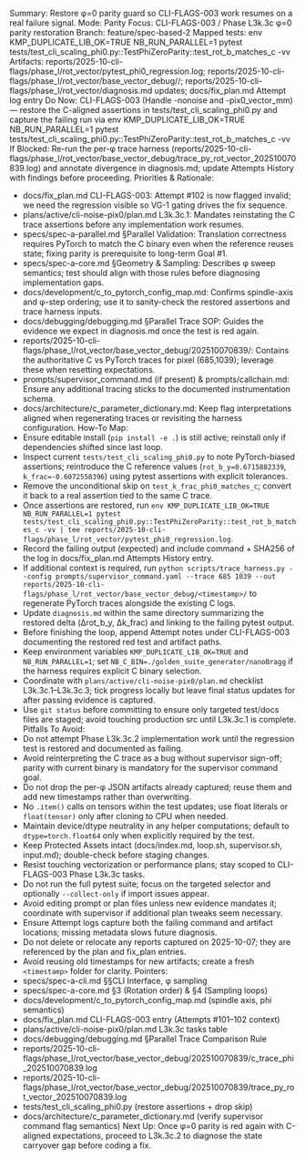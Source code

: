 Summary: Restore φ=0 parity guard so CLI-FLAGS-003 work resumes on a real failure signal.
Mode: Parity
Focus: CLI-FLAGS-003 / Phase L3k.3c φ=0 parity restoration
Branch: feature/spec-based-2
Mapped tests: env KMP_DUPLICATE_LIB_OK=TRUE NB_RUN_PARALLEL=1 pytest tests/test_cli_scaling_phi0.py::TestPhiZeroParity::test_rot_b_matches_c -vv
Artifacts: reports/2025-10-cli-flags/phase_l/rot_vector/pytest_phi0_regression.log; reports/2025-10-cli-flags/phase_l/rot_vector/base_vector_debug/<timestamp>/; reports/2025-10-cli-flags/phase_l/rot_vector/diagnosis.md updates; docs/fix_plan.md Attempt log entry
Do Now: CLI-FLAGS-003 (Handle -nonoise and -pix0_vector_mm) — restore the C-aligned assertions in tests/test_cli_scaling_phi0.py and capture the failing run via env KMP_DUPLICATE_LIB_OK=TRUE NB_RUN_PARALLEL=1 pytest tests/test_cli_scaling_phi0.py::TestPhiZeroParity::test_rot_b_matches_c -vv
If Blocked: Re-run the per-φ trace harness (reports/2025-10-cli-flags/phase_l/rot_vector/base_vector_debug/trace_py_rot_vector_202510070839.log) and annotate divergence in diagnosis.md; update Attempts History with findings before proceeding.
Priorities & Rationale:
- docs/fix_plan.md CLI-FLAGS-003: Attempt #102 is now flagged invalid; we need the regression visible so VG-1 gating drives the fix sequence.
- plans/active/cli-noise-pix0/plan.md L3k.3c.1: Mandates reinstating the C trace assertions before any implementation work resumes.
- specs/spec-a-parallel.md §Parallel Validation: Translation correctness requires PyTorch to match the C binary even when the reference reuses state; fixing parity is prerequisite to long-term Goal #1.
- specs/spec-a-core.md §Geometry & Sampling: Describes φ sweep semantics; test should align with those rules before diagnosing implementation gaps.
- docs/development/c_to_pytorch_config_map.md: Confirms spindle-axis and φ-step ordering; use it to sanity-check the restored assertions and trace harness inputs.
- docs/debugging/debugging.md §Parallel Trace SOP: Guides the evidence we expect in diagnosis.md once the test is red again.
- reports/2025-10-cli-flags/phase_l/rot_vector/base_vector_debug/202510070839/: Contains the authoritative C vs PyTorch traces for pixel (685,1039); leverage these when resetting expectations.
- prompts/supervisor_command.md (if present) & prompts/callchain.md: Ensure any additional tracing sticks to the documented instrumentation schema.
- docs/architecture/c_parameter_dictionary.md: Keep flag interpretations aligned when regenerating traces or revisiting the harness configuration.
How-To Map:
- Ensure editable install (`pip install -e .`) is still active; reinstall only if dependencies shifted since last loop.
- Inspect current `tests/test_cli_scaling_phi0.py` to note PyTorch-biased assertions; reintroduce the C reference values (`rot_b_y=0.6715882339`, `k_frac=-0.6072558396`) using pytest assertions with explicit tolerances.
- Remove the unconditional skip on `test_k_frac_phi0_matches_c`; convert it back to a real assertion tied to the same C trace.
- Once assertions are restored, run `env KMP_DUPLICATE_LIB_OK=TRUE NB_RUN_PARALLEL=1 pytest tests/test_cli_scaling_phi0.py::TestPhiZeroParity::test_rot_b_matches_c -vv | tee reports/2025-10-cli-flags/phase_l/rot_vector/pytest_phi0_regression.log`.
- Record the failing output (expected) and include command + SHA256 of the log in docs/fix_plan.md Attempts History entry.
- If additional context is required, run `python scripts/trace_harness.py --config prompts/supervisor_command.yaml --trace 685 1039 --out reports/2025-10-cli-flags/phase_l/rot_vector/base_vector_debug/<timestamp>/` to regenerate PyTorch traces alongside the existing C logs.
- Update `diagnosis.md` within the same directory summarizing the restored delta (Δrot_b_y, Δk_frac) and linking to the failing pytest output.
- Before finishing the loop, append Attempt notes under CLI-FLAGS-003 documenting the restored red test and artifact paths.
- Keep environment variables `KMP_DUPLICATE_LIB_OK=TRUE` and `NB_RUN_PARALLEL=1`; set `NB_C_BIN=./golden_suite_generator/nanoBragg` if the harness requires explicit C binary selection.
- Coordinate with `plans/active/cli-noise-pix0/plan.md` checklist L3k.3c.1–L3k.3c.3; tick progress locally but leave final status updates for after passing evidence is captured.
- Use `git status` before committing to ensure only targeted test/docs files are staged; avoid touching production src until L3k.3c.1 is complete.
Pitfalls To Avoid:
- Do not attempt Phase L3k.3c.2 implementation work until the regression test is restored and documented as failing.
- Avoid reinterpreting the C trace as a bug without supervisor sign-off; parity with current binary is mandatory for the supervisor command goal.
- Do not drop the per-φ JSON artifacts already captured; reuse them and add new timestamps rather than overwriting.
- No `.item()` calls on tensors within the test updates; use float literals or `float(tensor)` only after cloning to CPU when needed.
- Maintain device/dtype neutrality in any helper computations; default to `dtype=torch.float64` only when explicitly required by the test.
- Keep Protected Assets intact (docs/index.md, loop.sh, supervisor.sh, input.md); double-check before staging changes.
- Resist touching vectorization or performance plans; stay scoped to CLI-FLAGS-003 Phase L3k.3c tasks.
- Do not run the full pytest suite; focus on the targeted selector and optionally `--collect-only` if import issues appear.
- Avoid editing prompt or plan files unless new evidence mandates it; coordinate with supervisor if additional plan tweaks seem necessary.
- Ensure Attempt logs capture both the failing command and artifact locations; missing metadata slows future diagnosis.
- Do not delete or relocate any reports captured on 2025-10-07; they are referenced by the plan and fix_plan entries.
- Avoid reusing old timestamps for new artifacts; create a fresh `<timestamp>` folder for clarity.
Pointers:
- specs/spec-a-cli.md §§CLI Interface, φ sampling
- specs/spec-a-core.md §3 (Rotation order) & §4 (Sampling loops)
- docs/development/c_to_pytorch_config_map.md (spindle axis, phi semantics)
- docs/fix_plan.md CLI-FLAGS-003 entry (Attempts #101–102 context)
- plans/active/cli-noise-pix0/plan.md L3k.3c tasks table
- docs/debugging/debugging.md §Parallel Trace Comparison Rule
- reports/2025-10-cli-flags/phase_l/rot_vector/base_vector_debug/202510070839/c_trace_phi_202510070839.log
- reports/2025-10-cli-flags/phase_l/rot_vector/base_vector_debug/202510070839/trace_py_rot_vector_202510070839.log
- tests/test_cli_scaling_phi0.py (restore assertions + drop skip)
- docs/architecture/c_parameter_dictionary.md (verify supervisor command flag semantics)
Next Up: Once φ=0 parity is red again with C-aligned expectations, proceed to L3k.3c.2 to diagnose the state carryover gap before coding a fix.
